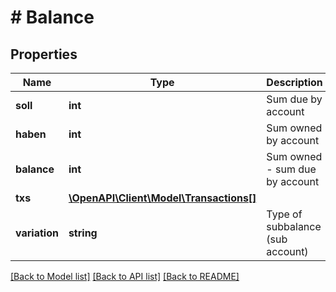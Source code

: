 # # Balance

## Properties

Name | Type | Description | Notes
------------ | ------------- | ------------- | -------------
**soll** | **int** | Sum due by account | [optional]
**haben** | **int** | Sum owned by account | [optional]
**balance** | **int** | Sum owned - sum due by account | [optional]
**txs** | [**\OpenAPI\Client\Model\Transactions[]**](Transactions.md) |  | [optional]
**variation** | **string** | Type of subbalance (sub account) | [optional]

[[Back to Model list]](../../README.md#models) [[Back to API list]](../../README.md#endpoints) [[Back to README]](../../README.md)
